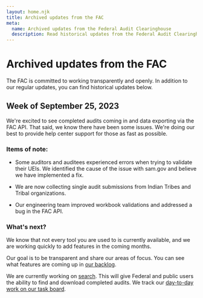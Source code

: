 ```yaml
---
layout: home.njk
title: Archived updates from the FAC
meta:
  name: Archived updates from the Federal Audit Clearinghouse
  description: Read historical updates from the Federal Audit Clearinghouse.
---
```


# Archived updates from the FAC

The FAC is committed to working transparently and openly. In addition to our regular updates, you can find historical updates below.

## Week of September 25, 2023

We're excited to see completed audits coming in and data exporting via the FAC API. That said, we know there have been some issues. We're doing our best to provide help center support for those as fast as possible.

### Items of note:
- <p>Some auditors and auditees experienced errors when trying to validate their UEIs. We identified the cause of the issue with sam.gov and believe we have implemented a fix.</p>
- <p>We are now collecting single audit submissions from Indian Tribes and Tribal organizations.</p>
- <p>Our engineering team improved workbook validations and addressed a bug in the FAC API.</p>

### What's next?

We know that not every tool you are used to is currently available, and we are working quickly to add features in the coming months.

Our goal is to be transparent and share our areas of focus. You can see what features are coming up in [our backlog](https://github.com/orgs/GSA-TTS/projects/13/views/1). 

We are currently working on [search](https://github.com/GSA-TTS/FAC/issues/2236). This will give Federal and public users the ability to find and download completed audits. We track our [day-to-day work on our task board](https://github.com/orgs/GSA-TTS/projects/11).
